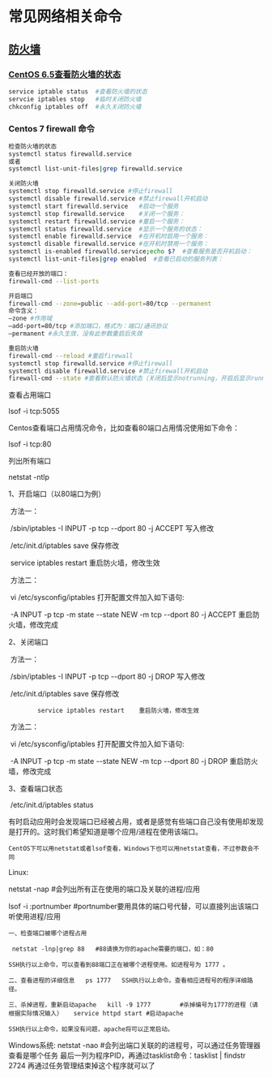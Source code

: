 # 常见网络相关命令

## [防火墙](https://www.linuxidc.com/Linux/2016-12/138979.htm)

### [CentOS 6.5查看防火墙的状态](http://www.linuxidc.com/topicnews.aspx?tid=14)

```bash
service iptable status  #查看防火墙的状态
servcie iptables stop   #临时关闭防火墙
chkconfig iptables off  #永久关闭防火墙
```



### Centos 7  firewall 命令

```bash
检查防火墙的状态
systemctl status firewalld.service
或者
systemctl list-unit-files|grep firewalld.service

关闭防火墙
systemctl stop firewalld.service #停止firewall
systemctl disable firewalld.service #禁止firewall开机启动
systemctl start firewalld.service	#启动一个服务 
systemctl stop firewalld.service	#关闭一个服务：
systemctl restart firewalld.service	#重启一个服务：
systemctl status firewalld.service	#显示一个服务的状态：
systemctl enable firewalld.service	#在开机时启用一个服务：
systemctl disable firewalld.service	#在开机时禁用一个服务：
systemctl is-enabled firewalld.service;echo $?	#查看服务是否开机启动：
systemctl list-unit-files|grep enabled	#查看已启动的服务列表：

查看已经开放的端口：
firewall-cmd --list-ports

开启端口
firewall-cmd --zone=public --add-port=80/tcp --permanent
命令含义：
–zone #作用域
–add-port=80/tcp #添加端口，格式为：端口/通讯协议
–permanent #永久生效，没有此参数重启后失效

重启防火墙
firewall-cmd --reload #重启firewall
systemctl stop firewalld.service #停止firewall
systemctl disable firewalld.service #禁止firewall开机启动
firewall-cmd --state #查看默认防火墙状态（关闭后显示notrunning，开启后显示running）
```



查看占用端口

lsof -i tcp:5055

Centos查看端口占用情况命令，比如查看80端口占用情况使用如下命令：

lsof -i tcp:80

列出所有端口

netstat -ntlp

1、开启端口（以80端口为例）

​      方法一：

​         /sbin/iptables -I INPUT -p tcp --dport 80 -j ACCEPT   写入修改

​         /etc/init.d/iptables save   保存修改

​        service iptables restart    重启防火墙，修改生效

​       方法二：

​       vi /etc/sysconfig/iptables  打开配置文件加入如下语句:

​       -A INPUT -p tcp -m state --state NEW -m tcp --dport 80 -j ACCEPT   重启防火墙，修改完成

2、关闭端口

​     方法一：

​         /sbin/iptables -I INPUT -p tcp --dport 80 -j DROP   写入修改

​         /etc/init.d/iptables save   保存修改

 	        service iptables restart    重启防火墙，修改生效 

​       方法二：

​       vi /etc/sysconfig/iptables  打开配置文件加入如下语句:

​       -A INPUT -p tcp -m state --state NEW -m tcp --dport 80 -j DROP   重启防火墙，修改完成

3、查看端口状态

​      /etc/init.d/iptables status

有时启动应用时会发现端口已经被占用，或者是感觉有些端口自己没有使用却发现是打开的。这时我们希望知道是哪个应用/进程在使用该端口。

 	CentOS下可以用netstat或者lsof查看，Windows下也可以用netstat查看，不过参数会不同 

Linux:

netstat -nap #会列出所有正在使用的端口及关联的进程/应用

lsof -i :portnumber #portnumber要用具体的端口号代替，可以直接列出该端口听使用进程/应用

 	一、检查端口被哪个进程占用 

 	 netstat -lnp|grep 88   #88请换为你的apache需要的端口，如：80 

 	SSH执行以上命令，可以查看到88端口正在被哪个进程使用。如进程号为 1777 。 

 	二、查看进程的详细信息   ps 1777   SSH执行以上命令。查看相应进程号的程序详细路径。 

 	三、杀掉进程，重新启动apache   kill -9 1777        #杀掉编号为1777的进程（请根据实际情况输入）   service httpd start #启动apache 

 	SSH执行以上命令，如果没有问题，apache将可以正常启动。 

   Windows系统:  netstat -nao #会列出端口关联的的进程号，可以通过任务管理器查看是哪个任务  最后一列为程序PID，再通过tasklist命令：tasklist | findstr 2724  再通过任务管理结束掉这个程序就可以了 